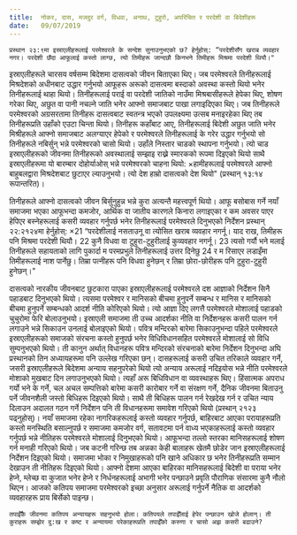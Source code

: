 ```yaml
---
title:  नोकर, दास, मजदुर वर्ग, विधवा, अनाथ, टुहुरो, अपरिचित र परदेशी वा बिदेशीहरू
date:   09/07/2019
---
```


`प्रस्थान २३:९मा इस्राएलीहरूलाई परमेश्वरले के सन्देश सुनाउनुभएको छ? हेर्नुहोस्: “परदेशीसँग खराब व्यवहार नगर। परदेशी छँदा आफूलाई कस्तो लाग्छ, त्यो तिमीहरू जान्दछौ किनभने तिमीहरू मिश्रमा परदेशी थियौ।"` 

इस्राएलीहरूले चारसय वर्षसम्म बिदेशमा दासत्वको जीवन बिताएका थिए। जब परमेश्वरले तिनीहरूलाई मिश्रदेशको अधीनबाट उद्धार गर्नुभयो आफूहरू अरूको दासत्वमा बस्दाको अवस्था कस्तो थियो भनेर तिनीहरूलाई थाहा थियो। तिनीहरूलाई पराई वा परदेशी जातिको नाउँमा मिश्रबासीहरूले हेपेका थिए, शोषण गरेका थिए, अछुत वा पानी नचल्ने जाति भनेर आफ्नो समाजबाट पाखा लगाइदिएका थिए। जब तिनीहरूले परमेश्वरको अग्रसरतामा तिनीहरू दासत्वबाट स्वतन्त्र भएको उपलक्ष्यमा उत्सब मनाइरहेका थिए तब तिनीहरूप्रति उहाँको एउटा चिन्ता थियो। तिनीहरू कहाँबाट आए, तिनीहरूलाई बिदेशी अछुत जाति भनेर मिश्रीहरूले आफ्नो समाजबाट अलग्याएर हेपेको र परमेश्वरले तिनीहरूलाई के गरेर उद्धार गर्नुभयो सो तिनीहरूले नबिर्सुन् भन्ने परमेश्वरको चासो थियो। उहाँले निस्तार चाडको स्थापना गर्नुभयो। त्यो चाड इस्राएलीहरूको जीवनमा तिनीहरूको अवस्थालाई सम्झाइ राख्ने स्मारकको रूपमा दिइएको थियो साथै इस्राएलीहरूमा यो बारम्बार दोहोर्याओस् भन्ने परमेश्वरको चाहना थियो: ×हामीहरूलाई परमेश्वरले आफ्नो बाहुबलद्वारा मिश्रदेशबाट छुटाएर ल्याउनुभयो। त्यो देश हाम्रो दासत्वको देश थियो" (प्रस्थान् १३:१४ रूपान्तरित)।

तिनीहरूले आफ्नो दासत्वको जीवन बिर्सुनुहुन्न भन्ने कुरा अत्यन्तै महत्त्वपूर्ण थियो। आफू बसोबास गर्ने नयाँ समाजमा भएका आफूभन्दा कमजोर, आर्थिक वा जातीय कारणले किनारा लगाइएका र कम अवसर पाएर हेपिएर बस्नेहरूलाई कसरी व्यवहार गर्नुपर्छ भनेर तिनीहरूलाई परमेश्वरले दिनुभएको निर्देशन प्रस्थान् २२:२१­२४मा हेर्नुहोस्: ×21 “परदेशीलाई नसताउनू वा त्योसित खराब व्यवहार नगर्नू। याद राख, तिमीहरू पनि मिश्रमा परदेशी थियौ। 22 कुनै विधवा वा टुहुरा-टुहुरीलाई कुव्यवहार नगर्नू। 23 त्यसो गर्यौ भने मलाई तिनीहरूले सहायताको लागि पुकार्दा म परमप्रभुले तिनीहरूलाई उत्तर दिनेछु 24 र म रिसाएर लडाइँमा तिमीहरूलाई नाश पार्नेछु। तिम्रा पत्नीहरू पनि विधवा हुनेछन् र तिम्रा छोरा-छोरीहरू पनि टुहुरा-टुहुरी हुनेछन्।" 

दासत्वको नारकीय जीवनबाट छुटकारा पाएका इस्राएलीहरूलाई परमेश्वरले दश आज्ञाको निर्देशन सिनै पहाडबाट दिनुभएको थियो। त्यसमा परमेश्वर र मानिसको बीचमा हुनुपर्ने सम्बन्ध र मानिस र मानिसको बीचमा हुनुपर्ने सम्बन्धको आदर्श नीति कोरिएको थियो। त्यो आज्ञा दिए लगत्तै परमेश्वरले मोशालाई पहाडको चुचुरोमा फेरि बोलाउनुभयो। इस्राएली समाजमा ती उच्च आदर्शका नीति वा निर्देशनहरू कसरी पालन गर्न लगाउने भन्ने सिकाउन उनलाई बोलाइएको थियो। पवित्र मन्दिरको बारेमा सिकाउनुभन्दा पहिले परमेश्वरले इस्राएलीहरूको समाजको संरचना कस्तो हुनुपर्छ भनेर विधिविधानसहित परमेश्वरले मोशालाई सो विधि सुम्पनुभएको थियो। ती कानुन अर्थात् विधानहरू पवित्र मन्दिरको संरचनाको बारेमा निर्देशन दिनुभन्दा अघि प्रस्थानको तिन अध्यायहरूमा पनि उल्लेख गरिएका छन्। दासहरूलाई कसरी उचित तरिकाले व्यवहार गर्ने, जसरी इस्राएलीहरूले बिदेशमा अन्याय सहनुपरेको थियो त्यो अन्याय अरूलाई नदिइयोस भन्ने नीति परमेश्वरले मोशाको मुखबाट दिन लगाउनुभएको थियो। त्यहाँ अरू बिधिविधान वा व्यवस्थाहरू थिए। हिंसात्मक अपराध गर्यो भने के गर्ने, चल अचल सम्पत्तिको बारेमा कसरी कारोबार गर्ने वा संरक्षण गर्ने, दैनिक जीवनमा बिताउनु पर्ने जीवनशैली जस्तो बिधिहरू दिइएको थियो। साथै ती बिधिहरू पालन गर्न रेखदेख गर्न र उचित न्याय दिलाउन अदालत गठन गर्ने निर्देशन पनि ती विधानहरूमा समावेश गरिएको थियो (प्रस्थान् २१­२३ पढ्नुहोस्)। नयाँ समाजमा रहेका नागरिकहरूलाई कस्तो व्यवहार गर्नुपर्छ, बाहिरबाट आएका परायाहरूप्रति कस्तो मनस्थिति बसाल्नुपर्छ र समाजमा कमजोर वर्ग, सतावटमा पर्न वाध्य भएकाहरूलाई कस्तो व्यवहार गर्नुपर्छ भन्ने नीतिहरू परमेश्वरले मोशालाई दिनुभएको थियो। आफूभन्दा तल्लो स्तरका मानिसहरूलाई शोषण गर्न मनाही गरिएको थियो। जब कटनी गरिन्छ तब अन्नका केही बालाहरू खेतमै छोडेर जान इस्राएलीहरूलाई निर्देशन दिइएको थियो। समाजमा भोका र निमुखाहरूको पनि खाने अधिकार छ भनेर तिनीहरूप्रति सम्मान देखाउन ती नीतिहरू दिइएको थियो। आफ्नो देशमा आएका बाहिरका मानिसहरूलाई बिदेशी वा पराया भनेर हेप्ने, म्लेच्छ  वा कुजात भनेर हेप्ने र निर्धनहरूलाई अभागी भनेर पन्छाउने प्रवृति पौराणिक संसारमा कुनै नौलो थिएन। आजको कतिपय समाजमा परमेश्वरको इच्छा अनुसार अरूलाई गर्नुपर्ने नैतिक वा आदर्शको व्यवहारहरू प्राय बिर्सेको पाइन्छ।

`तपाईँकै जीवनमा कतिपय अन्यायहरू सहनुभयो होला। कतिपयले तपाईँलाई हेपेर पन्छाउन खोजे होलान्। ती कुराहरू सम्झेर दु:ख र कष्ट र अन्यायमा परेकाहरूप्रति तपाईँको करुणा र चासो अझ कसरी बढाउने?`